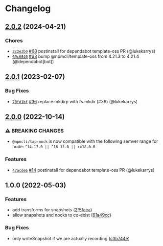 # Changelog

## [2.0.2](https://github.com/npm/tap-nock/compare/v2.0.1...v2.0.2) (2024-04-21)

### Chores

* [`2c2e3b0`](https://github.com/npm/tap-nock/commit/2c2e3b09ab8f0ec7ecc04221dcd522fe1bf120ac) [#68](https://github.com/npm/tap-nock/pull/68) postinstall for dependabot template-oss PR (@lukekarrys)
* [`69c6040`](https://github.com/npm/tap-nock/commit/69c60407068bb7a5b7e7a568b06b1365216d70d1) [#68](https://github.com/npm/tap-nock/pull/68) bump @npmcli/template-oss from 4.21.3 to 4.21.4 (@dependabot[bot])

## [2.0.1](https://github.com/npm/tap-nock/compare/v2.0.0...v2.0.1) (2023-02-07)

### Bug Fixes

* [`78fd1bf`](https://github.com/npm/tap-nock/commit/78fd1bf0cf2aed488335362567e9b5fac98787f6) [#36](https://github.com/npm/tap-nock/pull/36) replace mkdirp with fs.mkdir (#36) (@lukekarrys)

## [2.0.0](https://github.com/npm/tap-nock/compare/v1.0.0...v2.0.0) (2022-10-14)

### ⚠️ BREAKING CHANGES

* `@npmcli/tap-nock` is now compatible with the following semver range for node: `^14.17.0 || ^16.13.0 || >=18.0.0`

### Features

* [`47acde6`](https://github.com/npm/tap-nock/commit/47acde630164a8e5e5fbde8b94187d2f69e5130e) [#14](https://github.com/npm/tap-nock/pull/14) postinstall for dependabot template-oss PR (@lukekarrys)

## 1.0.0 (2022-05-03)


### Features

* add transforms for snapshots ([2f5faea](https://github.com/npm/tap-nock/commit/2f5faea30037ce2d88b81e7d190a0dbdfdd96c10))
* allow snapshots and nocks to co-exist ([61a49cc](https://github.com/npm/tap-nock/commit/61a49cc3f6bf363274c8be4acac4745b74562196))


### Bug Fixes

* only writeSnapshot if we are actually recording ([c3b744e](https://github.com/npm/tap-nock/commit/c3b744efeb500b1b5f82b0515e87da45f2f88305))
